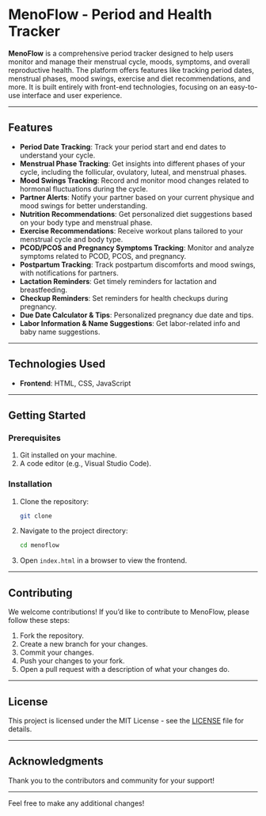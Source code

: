 # MenoFlow - Period and Health Tracker

**MenoFlow** is a comprehensive period tracker designed to help users monitor and manage their menstrual cycle, moods, symptoms, and overall reproductive health. The platform offers features like tracking period dates, menstrual phases, mood swings, exercise and diet recommendations, and more. It is built entirely with front-end technologies, focusing on an easy-to-use interface and user experience.

---

## Features

- **Period Date Tracking**: Track your period start and end dates to understand your cycle.
- **Menstrual Phase Tracking**: Get insights into different phases of your cycle, including the follicular, ovulatory, luteal, and menstrual phases.
- **Mood Swings Tracking**: Record and monitor mood changes related to hormonal fluctuations during the cycle.
- **Partner Alerts**: Notify your partner based on your current physique and mood swings for better understanding.
- **Nutrition Recommendations**: Get personalized diet suggestions based on your body type and menstrual phase.
- **Exercise Recommendations**: Receive workout plans tailored to your menstrual cycle and body type.
- **PCOD/PCOS and Pregnancy Symptoms Tracking**: Monitor and analyze symptoms related to PCOD, PCOS, and pregnancy.
- **Postpartum Tracking**: Track postpartum discomforts and mood swings, with notifications for partners.
- **Lactation Reminders**: Get timely reminders for lactation and breastfeeding.
- **Checkup Reminders**: Set reminders for health checkups during pregnancy.
- **Due Date Calculator & Tips**: Personalized pregnancy due date and tips.
- **Labor Information & Name Suggestions**: Get labor-related info and baby name suggestions.

---

## Technologies Used

- **Frontend**: HTML, CSS, JavaScript

---

## Getting Started

### Prerequisites

1. Git installed on your machine.
2. A code editor (e.g., Visual Studio Code).

### Installation

1. Clone the repository:
   ```bash
   git clone 
   ```

2. Navigate to the project directory:
   ```bash
   cd menoflow
   ```

3. Open `index.html` in a browser to view the frontend.

---

## Contributing

We welcome contributions! If you’d like to contribute to MenoFlow, please follow these steps:

1. Fork the repository.
2. Create a new branch for your changes.
3. Commit your changes.
4. Push your changes to your fork.
5. Open a pull request with a description of what your changes do.

---

## License

This project is licensed under the MIT License - see the [LICENSE](LICENSE) file for details.

---

## Acknowledgments

Thank you to the contributors and community for your support!

---

Feel free to make any additional changes!
